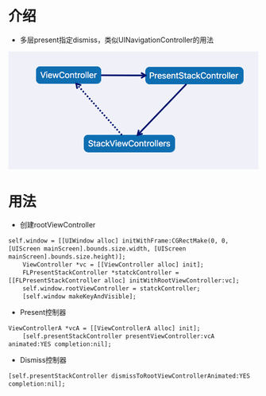 # 介绍
- 多层present指定dismiss，类似UINavigationController的用法

![流程](https://github.com/gitkong/FLPresentStackController/blob/master/Demo/Snip20170711_11.png)

# 用法

- 创建rootViewController

```
self.window = [[UIWindow alloc] initWithFrame:CGRectMake(0, 0, [UIScreen mainScreen].bounds.size.width, [UIScreen mainScreen].bounds.size.height)];
    ViewController *vc = [[ViewController alloc] init];
    FLPresentStackController *statckController = [[FLPresentStackController alloc] initWithRootViewController:vc];
    self.window.rootViewController = statckController;
    [self.window makeKeyAndVisible];
```

- Present控制器

```
ViewControllerA *vcA = [[ViewControllerA alloc] init];
    [self.presentStackController presentViewController:vcA animated:YES completion:nil];
```

- Dismiss控制器

```
[self.presentStackController dismissToRootViewControllerAnimated:YES completion:nil];
```
